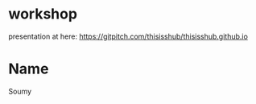 # workshop

presentation at here: https://gitpitch.com/thisisshub/thisisshub.github.io

# Name
Soumy
